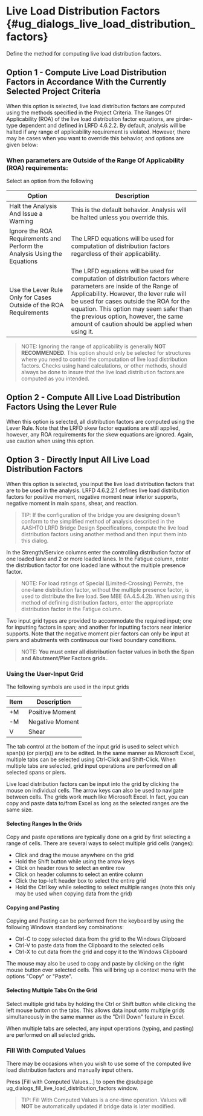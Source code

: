 Live Load Distribution Factors {#ug_dialogs_live_load_distribution_factors}
==============================================

Define the method for computing live load distribution factors.

Option 1 - Compute Live Load Distribution Factors in Accordance With the Currently Selected Project Criteria
--------------------------------------------------------------------------------------------------------------
When this option is selected, live load distribution factors are computed using the methods specified in the Project Criteria. The Ranges Of Applicability (ROA) of the live load distribution factor equations, are girder-type dependent and defined in LRFD 4.6.2.2. By default, analysis will be halted if any range of applicability requirement is violated. However, there may be cases when you want to override this behavior, and options are given below:

### When parameters are Outside of the Range Of Applicability (ROA) requirements:
Select an option from the following

Option | Description
-------|-----------
Halt the Analysis And Issue a Warning | This is the default behavior. Analysis will be halted unless you override this.
Ignore the ROA Requirements and Perform the Analysis Using the Equations | The LRFD equations will be used for computation of distribution factors regardless of their applicability.
Use the Lever Rule Only for Cases Outside of the ROA Requirements | The LRFD equations will be used for computation of distribution factors where parameters are inside of the Range of Applicability. However, the lever rule will be used for cases outside the ROA for the equation. This option may seem safer than the previous option, however, the same amount of caution should be applied when using it.

> NOTE: Ignoring the range of applicability is generally **NOT RECOMMENDED**. This option should only be selected for structures where you need to control the computation of live load distribution factors. Checks using hand calculations, or other methods, should always be done to insure that the live load distribution factors are computed as you intended.

Option 2 - Compute All Live Load Distribution Factors Using the Lever Rule
---------------------------------------------------------------------------
When this option is selected, all distribution factors are computed using the Lever Rule. Note that the LRFD skew factor equations are still applied, however, any ROA requirements for the skew equations are ignored. Again, use caution when using this option.

Option 3 - Directly Input All Live Load Distribution Factors
--------------------------------------------------------------
When this option is selected, you input the live load distribution factors that are to be used in the analysis. LRFD 4.6.2.2.1 defines live load distribution factors for positive moment, negative moment near interior supports, negative moment in main spans, shear, and reaction. 

> TIP: If the configuration of the bridge you are designing doesn't conform to the simplified method of analysis described in the AASHTO LRFD Bridge Design Specifications, compute the live load distribution factors using another method and then input them into this dialog.

In the Strength/Service columns enter the controlling distribution factor of one loaded lane and 2 or more loaded lanes. In the Fatigue column, enter the distribution factor for one loaded lane without the multiple presence factor.

> NOTE: For load ratings of Special (Limited-Crossing) Permits, the one-lane distribution factor, without the multiple presence factor, is used to distribute the live load. See MBE 6A.4.5.4.2b. When using this method of defining distribution factors, enter the appropriate distribution factor in the Fatigue column.

Two input grid types are provided to accommodate the required input; one for inputting factors in span; and another for inputting factors near interior supports. Note that the negative moment pier factors can only be input at piers and abutments with continuous our fixed boundary conditions.

> NOTE: **You must enter all distribution factor values in both the Span and Abutment/Pier Factors grids.**.

### Using the User-Input Grid ###
The following symbols are used in the input grids

Item | Description
-----|---------
+M | Positive Moment
-M | Negative Moment
V | Shear
 

The tab control at the bottom of the input grid is used to select which span(s) (or pier(s)) are to be edited. In the same manner as Microsoft Excel, multiple tabs can be selected using Ctrl-Click and Shift-Click. When multiple tabs are selected, grid input operations are performed on all selected spans or piers.

Live load distribution factors can be input into the grid by clicking the mouse on individual cells. The arrow keys can also be used to navigate between cells. The grids work much like Microsoft Excel. In fact, you can copy and paste data to/from Excel as long as the selected ranges are the same size.

#### Selecting Ranges In the Grids ####
Copy and paste operations are typically done on a grid by first selecting a range of cells. There are several ways to select multiple grid cells (ranges):
* Click and drag the mouse anywhere on the grid
* Hold the Shift button while using the arrow keys
* Click on header rows to select an entire row
* Click on header columns to select an entire column
* Click the top-left header box to select the entire grid
* Hold the Ctrl key while selecting to select multiple ranges (note this only may be used when copying data from the grid)

#### Copying and Pasting  ####
Copying and Pasting can be performed from the keyboard by using the following Windows standard key combinations:
* Ctrl-C to copy selected data from the grid to the Windows Clipboard
* Ctrl-V to paste data from the Clipboard to the selected cells
* Ctrl-X to cut data from the grid and copy it to the Windows Clipboard

The mouse may also be used to copy and paste by clicking on the right mouse button over selected cells. This will bring up a context menu with the options "Copy" or "Paste".

#### Selecting Multiple Tabs On the Grid ####
Select multiple grid tabs by holding the Ctrl or Shift button while clicking the left mouse button on the tabs. This allows data input onto multiple grids simultaneously in the same manner as the "Drill Down" feature in Excel.

When multiple tabs are selected, any input operations (typing, and pasting) are performed on all selected grids.

### Fill With Computed Values ###
There may be occasions when you wish to use some of the computed live load distribution factors and manually input others. 
 
Press [Fill with Computed Values...] to open the @subpage ug_dialogs_fill_live_load_distribution_factors window.

> TIP: Fill With Computed Values is a one-time operation. Values will **NOT** be automatically updated if bridge data is later modified.
